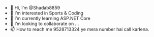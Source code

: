 - 👋 Hi, I’m @Shadab8859
- 👀 I’m interested in Sports & Coding
- 🌱 I’m currently learning ASP.NET Core
- 💞️ I’m looking to collaborate on ...
- 📫 How to reach me 9528713324 ye mera number hai call karlena.

<!---
Shadab8859/Shadab8859 is a ✨ special ✨ repository because its `README.md` (this file) appears on your GitHub profile.
You can click the Preview link to take a look at your changes.
--->
